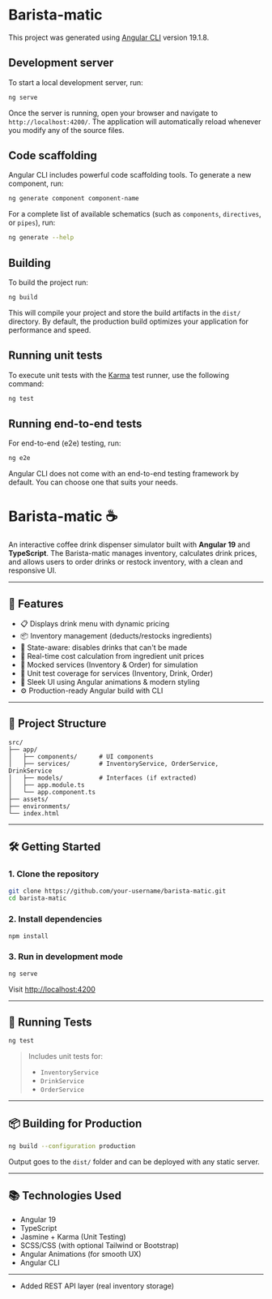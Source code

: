# Barista-matic

This project was generated using [Angular CLI](https://github.com/angular/angular-cli) version 19.1.8.

## Development server

To start a local development server, run:

```bash
ng serve
```

Once the server is running, open your browser and navigate to `http://localhost:4200/`. The application will automatically reload whenever you modify any of the source files.

## Code scaffolding

Angular CLI includes powerful code scaffolding tools. To generate a new component, run:

```bash
ng generate component component-name
```

For a complete list of available schematics (such as `components`, `directives`, or `pipes`), run:

```bash
ng generate --help
```

## Building

To build the project run:

```bash
ng build
```

This will compile your project and store the build artifacts in the `dist/` directory. By default, the production build optimizes your application for performance and speed.

## Running unit tests

To execute unit tests with the [Karma](https://karma-runner.github.io) test runner, use the following command:

```bash
ng test
```

## Running end-to-end tests

For end-to-end (e2e) testing, run:

```bash
ng e2e
```

Angular CLI does not come with an end-to-end testing framework by default. You can choose one that suits your needs.

# Barista-matic ☕️

An interactive coffee drink dispenser simulator built with **Angular 19** and **TypeScript**. The Barista-matic manages inventory, calculates drink prices, and allows users to order drinks or restock inventory, with a clean and responsive UI.

---

## 🚀 Features

- 📋 Displays drink menu with dynamic pricing
- 📦 Inventory management (deducts/restocks ingredients)
- 🧠 State-aware: disables drinks that can't be made
- 💸 Real-time cost calculation from ingredient unit prices
- 💾 Mocked services (Inventory & Order) for simulation
- 🧪 Unit test coverage for services (Inventory, Drink, Order)
- 🎨 Sleek UI using Angular animations & modern styling
- ⚙️ Production-ready Angular build with CLI

---

## 📂 Project Structure

```
src/
├── app/
│   ├── components/      # UI components
│   ├── services/        # InventoryService, OrderService, DrinkService
│   ├── models/          # Interfaces (if extracted)
│   ├── app.module.ts
│   └── app.component.ts
├── assets/
├── environments/
└── index.html
```

---

## 🛠️ Getting Started

### 1. Clone the repository

```bash
git clone https://github.com/your-username/barista-matic.git
cd barista-matic
```

### 2. Install dependencies

```bash
npm install
```

### 3. Run in development mode

```bash
ng serve
```

Visit [http://localhost:4200](http://localhost:4200)

---

## 🧪 Running Tests

```bash
ng test
```

> Includes unit tests for:
> - `InventoryService`
> - `DrinkService`
> - `OrderService`

---

## 📦 Building for Production

```bash
ng build --configuration production
```

Output goes to the `dist/` folder and can be deployed with any static server.

---

## 📚 Technologies Used

- Angular 19
- TypeScript
- Jasmine + Karma (Unit Testing)
- SCSS/CSS (with optional Tailwind or Bootstrap)
- Angular Animations (for smooth UX)
- Angular CLI

---



- Added REST API layer (real inventory storage)





